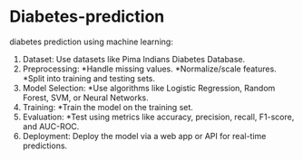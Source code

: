 # Diabetes-prediction
diabetes prediction using machine learning:

1) Dataset: Use datasets like Pima Indians Diabetes Database.
2) Preprocessing:
   *Handle missing values.
   *Normalize/scale features.
   *Split into training and testing sets.
3) Model Selection:
    *Use algorithms like Logistic Regression, Random Forest, SVM, or Neural Networks.
4) Training:
   *Train the model on the training set.
5) Evaluation:
    *Test using metrics like accuracy, precision, recall, F1-score, and AUC-ROC.
6) Deployment:
Deploy the model via a web app or API for real-time predictions.
